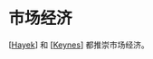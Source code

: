 # 市场经济

[[Hayek]] 和 [[Keynes]] 都推崇市场经济。

[//begin]: # "Autogenerated link references for markdown compatibility"
[Hayek]: ..%2Fresource%2Fpeople%2FHayek "哈耶克"
[Keynes]: ..%2Fresource%2Fpeople%2FKeynes "凯恩斯"
[//end]: # "Autogenerated link references"